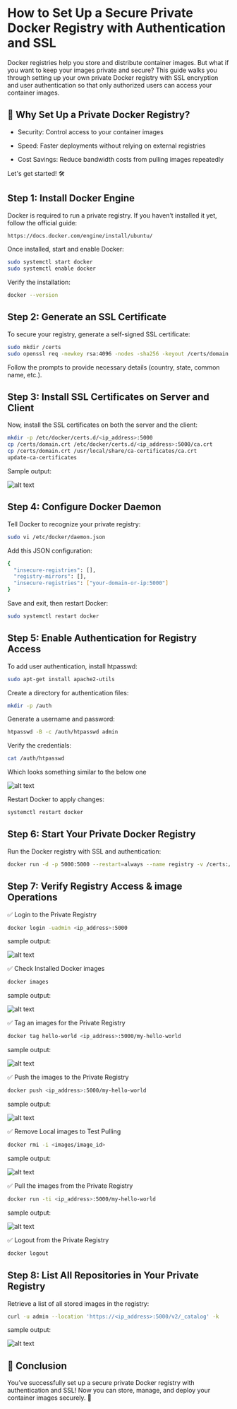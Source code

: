 
# How to Set Up a Secure Private Docker Registry with Authentication and SSL

Docker registries help you store and distribute container images. But what if you want to keep your images private and secure? This guide walks you through setting up your own private Docker registry with SSL encryption and user authentication so that only authorized users can access your container images.

## 🚀 Why Set Up a Private Docker Registry?

+ Security: Control access to your container images

+ Speed: Faster deployments without relying on external registries

+ Cost Savings: Reduce bandwidth costs from pulling images repeatedly

Let's get started! 🛠️

## Step 1: Install Docker Engine

Docker is required to run a private registry. If you haven’t installed it yet, follow the official guide:

```sh 
https://docs.docker.com/engine/install/ubuntu/
```

Once installed, start and enable Docker:

```sh
sudo systemctl start docker
sudo systemctl enable docker
```

Verify the installation:

```sh
docker --version
```

## Step 2: Generate an SSL Certificate

To secure your registry, generate a self-signed SSL certificate:

```sh
sudo mkdir /certs
sudo openssl req -newkey rsa:4096 -nodes -sha256 -keyout /certs/domain.key -x509 -days 365 -out /certs/domain.crt
```

Follow the prompts to provide necessary details (country, state, common name, etc.).

## Step 3: Install SSL Certificates on Server and Client

Now, install the SSL certificates on both the server and the client:

```sh
mkdir -p /etc/docker/certs.d/<ip_address>:5000
cp /certs/domain.crt /etc/docker/certs.d/<ip_address>:5000/ca.crt
cp /certs/domain.crt /usr/local/share/ca-certificates/ca.crt
update-ca-certificates
```

Sample output:

![alt text](images/image.png)

## Step 4: Configure Docker Daemon

Tell Docker to recognize your private registry:

```sh
sudo vi /etc/docker/daemon.json
```

Add this JSON configuration:

```sh
{
  "insecure-registries": [],
  "registry-mirrors": [],
  "insecure-registries": ["your-domain-or-ip:5000"]
}
```

Save and exit, then restart Docker:

```sh
sudo systemctl restart docker
```

## Step 5: Enable Authentication for Registry Access

To add user authentication, install htpasswd:

```sh
sudo apt-get install apache2-utils
```

Create a directory for authentication files:

```sh
mkdir -p /auth
```

Generate a username and password:

```sh
htpasswd -B -c /auth/htpasswd admin
```

Verify the credentials:

```sh
cat /auth/htpasswd
```

Which looks something similar to the below one

![alt text](images/image-1.png)

Restart Docker to apply changes:

```sh
systemctl restart docker
```

## Step 6: Start Your Private Docker Registry

Run the Docker registry with SSL and authentication:

```sh
docker run -d -p 5000:5000 --restart=always --name registry -v /certs:/certs -v /auth:/auth -v /var/lib/registry:/var/lib/registry -e REGISTRY_HTTP_TLS_CERTIFICATE=/certs/domain.crt -e REGISTRY_HTTP_TLS_KEY=/certs/domain.key -e "REGISTRY_AUTH_HTPASSWD_REALM=Registry Realm" -e REGISTRY_AUTH_HTPASSWD_PATH=/auth/htpasswd -e REGISTRY_AUTH=htpasswd registry:2
```

## Step 7: Verify Registry Access & image Operations

✅ Login to the Private Registry

```sh
docker login -uadmin <ip_address>:5000
```

sample output:

![alt text](images/image-2.png)

✅ Check Installed Docker images

```sh
docker images
```

sample output:

![alt text](images/image-3.png)

✅ Tag an images for the Private Registry

```sh
docker tag hello-world <ip_address>:5000/my-hello-world
```

sample output:

![alt text](images/image-4.png)

✅ Push the images to the Private Registry

```sh
docker push <ip_address>:5000/my-hello-world
```

sample output:

![alt text](images/image-5.png)

✅ Remove Local images to Test Pulling

```sh
docker rmi -i <images/image_id>
```

sample output:

![alt text](images/image-7.png)

✅ Pull the images from the Private Registry

```sh
docker run -ti <ip_address>:5000/my-hello-world
```

sample output:

![alt text](images/image-6.png)

✅ Logout from the Private Registry

```sh
docker logout
```

## Step 8: List All Repositories in Your Private Registry

Retrieve a list of all stored images in the registry:

```sh
curl -u admin --location 'https://<ip_address>:5000/v2/_catalog' -k
```

sample output:

![alt text](images/image-8.png)

## 🎉 Conclusion

You’ve successfully set up a secure private Docker registry with authentication and SSL! Now you can store, manage, and deploy your container images securely. 🚀
